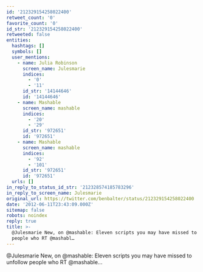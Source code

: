 ```yaml
---
id: '212329154258022400'
retweet_count: '0'
favorite_count: '0'
id_str: '212329154258022400'
retweeted: false
entities:
  hashtags: []
  symbols: []
  user_mentions:
    - name: Julia Robinson
      screen_name: Julesmarie
      indices:
        - '0'
        - '11'
      id_str: '14144646'
      id: '14144646'
    - name: Mashable
      screen_name: mashable
      indices:
        - '20'
        - '29'
      id_str: '972651'
      id: '972651'
    - name: Mashable
      screen_name: mashable
      indices:
        - '92'
        - '101'
      id_str: '972651'
      id: '972651'
  urls: []
in_reply_to_status_id_str: '212328574185783296'
in_reply_to_screen_name: Julesmarie
original_url: https://twitter.com/benbalter/status/212329154258022400
date: '2012-06-11T23:43:09.000Z'
sitemap: false
robots: noindex
reply: true
title: >-
  @Julesmarie New, on @mashable: Eleven scripts you may have missed to unfollow
  people who RT @mashabl…
---
```


@Julesmarie New, on @mashable: Eleven scripts you may have missed to unfollow people who RT @mashable...